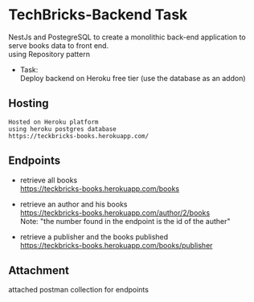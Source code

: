 # TechBricks-Backend Task
NestJs and PostegreSQL to create a monolithic back-end application to serve books data to front end.    
using Repository pattern
* Task:   
Deploy backend on Heroku free tier (use the database as an addon)

## Hosting

```
Hosted on Heroku platform 
using heroku postgres database
https://teckbricks-books.herokuapp.com/
```


## Endpoints

* retrieve all books  
  https://teckbricks-books.herokuapp.com/books
  
  
*  retrieve an author and his books   
  https://teckbricks-books.herokuapp.com/author/2/books   
    Note: "the number found in the endpoint is the id of the auther"  
  
  
*  retrieve a publisher and the books published   
  https://teckbricks-books.herokuapp.com/books/publisher
  
  
  ## Attachment
  
  attached postman collection for endpoints


